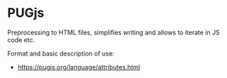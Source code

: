 # PUGjs

Preprocessing to HTML files, simplifies writing and allows to iterate in JS code etc.

Format and basic description of use:
- https://pugjs.org/language/attributes.html
